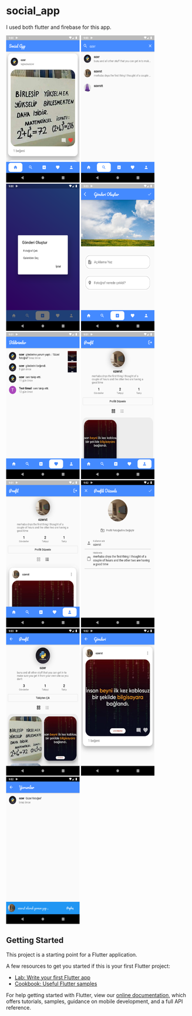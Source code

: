 # social_app

I used both flutter and firebase for this app.


<img src="https://github.com/MustafaOzer20/social-app/blob/master/screenshots/flow.png" width="200" height="400">
<img src="https://github.com/MustafaOzer20/social-app/blob/master/screenshots/search.png" width="200" height="400">
<img src="https://github.com/MustafaOzer20/social-app/blob/master/screenshots/choice_photo.png" width="200" height="400">
<img src="https://github.com/MustafaOzer20/social-app/blob/master/screenshots/addpost.png" width="200" height="400">
<img src="https://github.com/MustafaOzer20/social-app/blob/master/screenshots/notifications.png" width="200" height="400">
<img src="https://github.com/MustafaOzer20/social-app/blob/master/screenshots/profile_grid.png" width="200" height="400">
<img src="https://github.com/MustafaOzer20/social-app/blob/master/screenshots/profile_list.png" width="200" height="400">
<img src="https://github.com/MustafaOzer20/social-app/blob/master/screenshots/edit_profile.png" width="200" height="400">
<img src="https://github.com/MustafaOzer20/social-app/blob/master/screenshots/user_profile.png" width="200" height="400">
<img src="https://github.com/MustafaOzer20/social-app/blob/master/screenshots/single_post.png" width="200" height="400">
<img src="https://github.com/MustafaOzer20/social-app/blob/master/screenshots/comments.png" width="200" height="400">

## Getting Started

This project is a starting point for a Flutter application.

A few resources to get you started if this is your first Flutter project:

- [Lab: Write your first Flutter app](https://flutter.dev/docs/get-started/codelab)
- [Cookbook: Useful Flutter samples](https://flutter.dev/docs/cookbook)

For help getting started with Flutter, view our
[online documentation](https://flutter.dev/docs), which offers tutorials,
samples, guidance on mobile development, and a full API reference.
